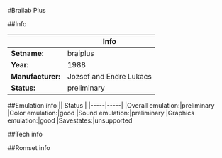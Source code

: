 #Brailab Plus

##Info

||Info|
|-----|-----|
|**Setname:**|braiplus
|**Year:**|1988
|**Manufacturer:**|Jozsef and Endre Lukacs
|**Status:**|preliminary

##Emulation info
|| Status |
|-----|-----|
|Overall emulation:|preliminary
|Color emulation:|good
|Sound emulation:|preliminary
|Graphics emulation:|good
|Savestates:|unsupported

##Tech info

##Romset info

<!--- START OF EDITED COMMENT DO NOT TOUCH TEXT ABOVE-->
